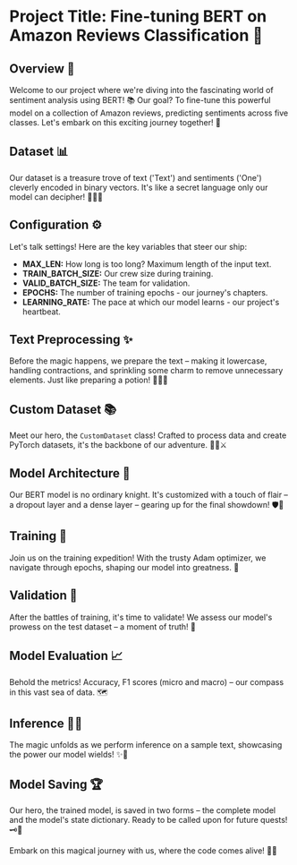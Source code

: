 # Project Title: Fine-tuning BERT on Amazon Reviews Classification 🌟

## Overview 🚀
Welcome to our project where we're diving into the fascinating world of sentiment analysis using BERT! 📚 Our goal? To fine-tune this powerful model on a collection of Amazon reviews, predicting sentiments across five classes. Let's embark on this exciting journey together! 🌈

## Dataset 📊
Our dataset is a treasure trove of text ('Text') and sentiments ('One') cleverly encoded in binary vectors. It's like a secret language only our model can decipher! 🧑‍💻💬

## Configuration ⚙️
Let's talk settings! Here are the key variables that steer our ship:
- **MAX_LEN:** How long is too long? Maximum length of the input text.
- **TRAIN_BATCH_SIZE:** Our crew size during training.
- **VALID_BATCH_SIZE:** The team for validation.
- **EPOCHS:** The number of training epochs - our journey's chapters.
- **LEARNING_RATE:** The pace at which our model learns - our project's heartbeat.

## Text Preprocessing ✨
Before the magic happens, we prepare the text – making it lowercase, handling contractions, and sprinkling some charm to remove unnecessary elements. Just like preparing a potion! 🧙‍♂️✨

## Custom Dataset 📚
Meet our hero, the `CustomDataset` class! Crafted to process data and create PyTorch datasets, it's the backbone of our adventure. 🦸‍♂️⚔️

## Model Architecture 🏰
Our BERT model is no ordinary knight. It's customized with a touch of flair – a dropout layer and a dense layer – gearing up for the final showdown! 🛡️🤺

## Training 🚂
Join us on the training expedition! With the trusty Adam optimizer, we navigate through epochs, shaping our model into greatness. 🚀

## Validation 🌟
After the battles of training, it's time to validate! We assess our model's prowess on the test dataset – a moment of truth! 🎉

## Model Evaluation 📈
Behold the metrics! Accuracy, F1 scores (micro and macro) – our compass in this vast sea of data. 🗺️

## Inference 🧙‍♀️
The magic unfolds as we perform inference on a sample text, showcasing the power our model wields! ✨🔮

## Model Saving 🏆
Our hero, the trained model, is saved in two forms – the complete model and the model's state dictionary. Ready to be called upon for future quests! 🗝️💾

Embark on this magical journey with us, where the code comes alive! 🌟✨

